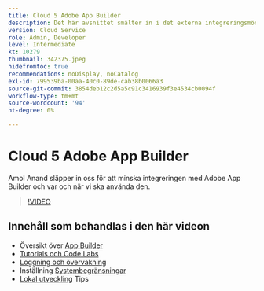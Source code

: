 ```yaml
---
title: Cloud 5 Adobe App Builder
description: Det här avsnittet smälter in i det externa integreringsmönstret som använder Adobe App Builder
version: Cloud Service
role: Admin, Developer
level: Intermediate
kt: 10279
thumbnail: 342375.jpeg
hidefromtoc: true
recommendations: noDisplay, noCatalog
exl-id: 799539ba-00aa-40c0-89de-cab38b0066a3
source-git-commit: 3854deb12c2d5a5c91c3416939f3e4534cb0094f
workflow-type: tm+mt
source-wordcount: '94'
ht-degree: 0%

---
```


# Cloud 5 Adobe App Builder

Amol Anand släpper in oss för att minska integreringen med Adobe App Builder och var och när vi ska använda den.

>[!VIDEO](https://video.tv.adobe.com/v/342375)

## Innehåll som behandlas i den här videon

+ Översikt över [App Builder](https://developer.adobe.com/app-builder/docs/overview/)
+ [Tutorials och Code Labs](https://developer.adobe.com/app-builder/docs/resources/)
+ [Loggning och övervakning](https://adobedocs.github.io/adobeio-runtime/guides/logging_monitoring.html#retrieving-activations-for-blocking-successful-calls)
+ Inställning [Systembegränsningar](https://adobedocs.github.io/adobeio-runtime/guides/system_settings.html)
+ [Lokal utveckling](https://developer.adobe.com/app-builder/docs/resources/debugging/) Tips
